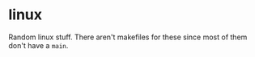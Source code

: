 # linux

Random linux stuff. There aren't makefiles for these since most of them don't have a `main`.
